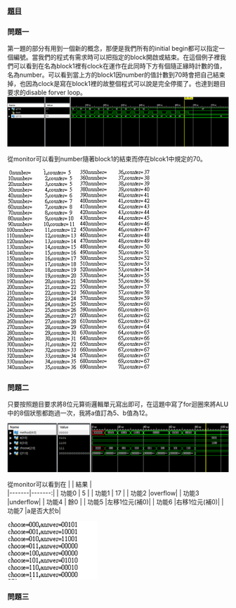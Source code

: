 ### [題目](https://github.com/stormteeth/verilog-#lab-5)
### 問題一
第一題的部分有用到一個新的概念，那便是我們所有的initial begin都可以指定一個編號。當我們的程式有需求時可以把指定的block開啟或結束。在這個例子裡我們可以看到在名為block1裡有clock在運作在此同時下方有個隨正緣時計數的值，名為number。可以看到當上方的block1因number的值計數到70時會把自己結束掉，也因為clock是寫在block1裡的故整個程式可以說是完全停擺了。也達到題目要求的disable forver loop。
![](result/Lab5-1.png)

從monitor可以看到number隨著block1的結束而停在blcok1中規定的70。

![](result/Lab5-2.png)![](result/Lab5-3.png)
### 問題二
只要按照題目要求將8位元算術邏輯單元寫出即可，在這題中寫了for迴圈來將ALU中的8個狀態都跑過一次，我將a值訂為5、b值為12。

![](result/Lab5-4.png)

從monitor可以看到在
|       |  結果  |   
|-------|-------:|
| 功能0 |   5    |
| 功能1 |   17   |
| 功能2 |overflow|
| 功能3 |underflow|
| 功能4 |   餘0  |
| 功能5 |左移1位元(補0)|
| 功能6 |右移1位元(補0)|
| 功能7 |a是否大於b|

![](result/Lab5-5.png)

### 問題三


